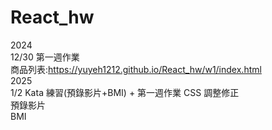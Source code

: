 # React_hw

2024  
12/30 第一週作業  
商品列表:https://yuyeh1212.github.io/React_hw/w1/index.html  
2025  
1/2 Kata 練習(預錄影片+BMI) + 第一週作業 CSS 調整修正  
預錄影片  
BMI
